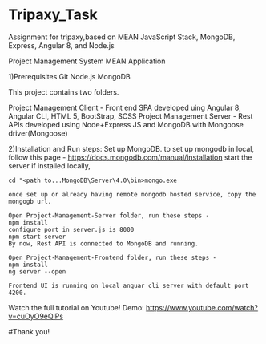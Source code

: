 # Tripaxy_Task
Assignment for tripaxy,based on MEAN JavaScript Stack, MongoDB, Express, Angular 8, and Node.js

Project Management System MEAN Application

1)Prerequisites
    Git
    Node.js
    MongoDB

  This project contains two folders.

  Project Management Client - Front end SPA developed uing Angular 8, Angular CLI, HTML 5, BootStrap, SCSS
  Project Management Server - Rest APIs developed using Node+Express JS and MongoDB with Mongoose driver(Mongoose)

2)Installation and Run steps:
    Set up MongoDB. to set up mongodb in local, follow this page - https://docs.mongodb.com/manual/installation
    start the server if installed locally,

    cd "<path to...MongoDB\Server\4.0\bin>mongo.exe

    once set up or already having remote mongodb hosted service, copy the mongogb url.

    Open Project-Management-Server folder, run these steps -
    npm install
    configure port in server.js is 8000
    npm start server
    By now, Rest API is connected to MongoDB and running.

    Open Project-Management-Frontend folder, run these steps -
    npm install
    ng server --open

    Frontend UI is running on local anguar cli server with default port 4200.

Watch the full tutorial on Youtube!
Demo: https://www.youtube.com/watch?v=cuOyO9eQlPs

#Thank you!
